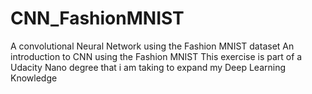 # CNN_FashionMNIST
A convolutional Neural Network using the Fashion MNIST dataset 
An introduction to CNN using the Fashion MNIST
This exercise is part of a Udacity Nano degree that i am taking to expand my Deep Learning Knowledge
